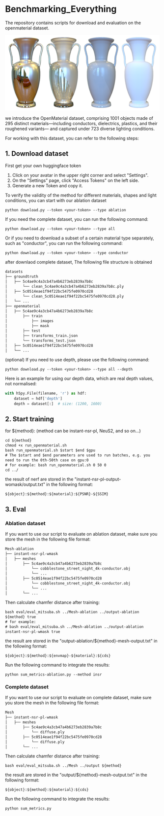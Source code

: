 # Benchmarking_Everything

The repository contains scripts for download and evaluation on the openmaterial dataset.

<img src="assets/teaser.png">

we introduce the OpenMaterial dataset, comprising 1001 objects made of 295 distinct materials—including conductors, dielectrics, plastics, and their roughened variants— and captured under 723 diverse lighting conditions.

For working with this dataset, you can refer to the following steps:

## 1. Download dataset

First get your own huggingface token

1. Click on your avatar in the upper right corner and select "Settings".
2. On the "Settings" page, click "Access Tokens" on the left side.
3. Generate a new Token and copy it.

To verify the validity of the method for different materials, shapes and light conditions, you can start with our ablation dataset

```shell
python download.py --token <your-token> --type ablation
```

If you need the complete dataset, you can run the following command:

```shell
python download.py --token <your-token> --type all
```

Or if you need to download a subset of a certain material type separately, such as "conductor", you can run the following command:

```shell
python download.py --token <your-token> --type conductor
```

after downlaod complete dataset, The following file structure is obtained

```shell
datasets
├── groundtruth
│   ├── 5c4ae9c4a3cb47a4b6273eb2839a7b8c
│       └── clean_5c4ae9c4a3cb47a4b6273eb2839a7b8c.ply
│   ├── 5c0514eae1f94f22bc5475fe0970cd28
│       └── clean_5c0514eae1f94f22bc5475fe0970cd28.ply
│   └── ... 
├── openmaterial
│   ├── 5c4ae9c4a3cb47a4b6273eb2839a7b8c
│       ├── train
│           ├── images
│           ├── mask
│       ├── test
│       ├── transforms_train.json
│       └── transforms_test.json
│   ├── 5c0514eae1f94f22bc5475fe0970cd28
│   └── ... 
```

(optional) If you need to use depth, please use the following command:

```shell
python download.py --token <your-token> --type all --depth
```

Here is an example for using our depth data, which are real depth values, not normalised:

```python
with h5py.File(filename, 'r') as hdf:
    dataset = hdf['depth']
    depth = dataset[:]  # size: (1200, 1600) 
```

## 2. Start training

for ${method}: (method can be instant-nsr-pl, NeuS2, and so on...)

```shell
cd ${method}
chmod +x run_openmaterial.sh
bash run_openmaterial.sh $start $end $gpu 
# The $start and $end parameters are used to run batches, e.g. you need to run the 0th-50th case on gpu:0
# for example: bash run_openmaterial.sh 0 50 0 
cd ../
```

the result of nerf are stored in the "instant-nsr-pl-output-womask/output.txt" in the following format:

```shell
${object}:${method}:${material}:${PSNR}-${SSIM}
```

## 3. Eval

### Ablation dataset

If you want to use our script to evaluate on ablation dataset, make sure you store the mesh in the following file format:

```shell
Mesh-ablation
├── instant-nsr-pl-wmask
│   ├── meshes
│       ├── 5c4ae9c4a3cb47a4b6273eb2839a7b8c
│           └── cobblestone_street_night_4k-conductor.obj
│           └── ...     
│       ├── 5c0514eae1f94f22bc5475fe0970cd28
│           └── cobblestone_street_night_4k-conductor.obj
│           └── ...     
│       └── ... 
```
Then calculate chamfer distance after training:

```shell
bash eval/eval_mitsuba.sh ../Mesh-ablation ../output-ablation ${method} true
# for example:
# bash eval/eval_mitsuba.sh ../Mesh-ablation ../output-ablation instant-nsr-pl-wmask true
```

the result are stored in the "output-ablation/${method}-mesh-output.txt" in the following format:

```shell
${object}:${method}:${envmap}-${material}:${cds}
```

Run the following command to integrate the results:

```shell
python sum_metrics-ablation.py --method insr
```


### Complete dataset

If you want to use our script to evaluate on complete dataset, make sure you store the mesh in the following file format:

```shell
Mesh
├── instant-nsr-pl-wmask
│   ├── meshes
│       ├── 5c4ae9c4a3cb47a4b6273eb2839a7b8c
│           └── diffuse.ply
│       ├── 5c0514eae1f94f22bc5475fe0970cd28
│           └── diffuse.ply
│       └── ... 
```

Then calculate chamfer distance after training:

```shell
bash eval/eval_mitsuba.sh ../Mesh ../output ${method}
```

the result are stored in the "output/${method}-mesh-output.txt" in the following format:

```shell
${object}:${method}:${material}:${cds}
```

Run the following command to integrate the results:

```shell
python sum_metrics.py
```
